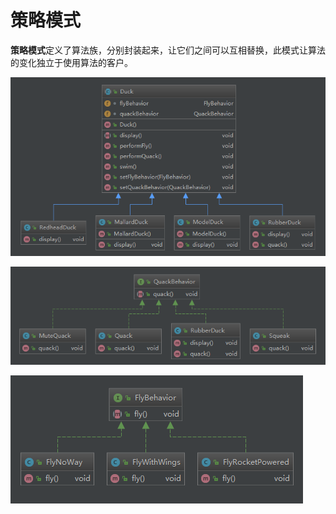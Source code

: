 # 策略模式

**策略模式**定义了算法族，分别封装起来，让它们之间可以互相替换，此模式让算法的变化独立于使用算法的客户。 

![Duck](./img/strategy_pattern/Duck.PNG)

![QuackBehavior](./img/strategy_pattern/QuackBehavior.PNG)

![FlyBehavior](./img/strategy_pattern/FlyBehavior.PNG)